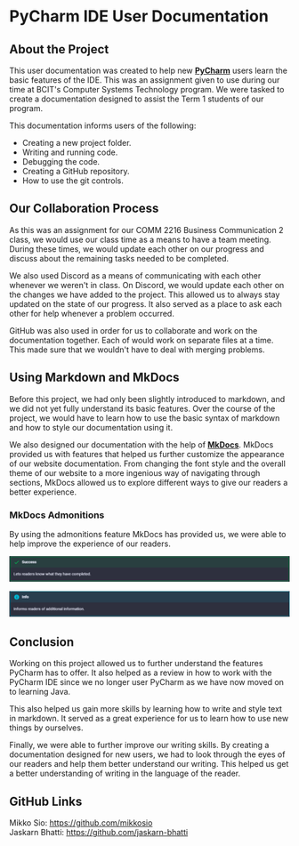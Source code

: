 # PyCharm IDE User Documentation

## About the Project

This user documentation was created to help new [**PyCharm**](https://www.jetbrains.com/pycharm/) users learn the basic features of the IDE. This was an assignment given to use during our time at BCIT's Computer Systems Technology program. We were tasked to create a documentation designed to assist the Term 1 students of our program.

This documentation informs users of the following:

- Creating a new project folder.
- Writing and running code.
- Debugging the code.
- Creating a GitHub repository.
- How to use the git controls.

## Our Collaboration Process

As this was an assignment for our COMM 2216 Business Communication 2 class, we would use our class time as a means to have a team meeting. During these times, we would update each other on our progress and discuss about the remaining tasks needed to be completed.

We also used Discord as a means of communicating with each other whenever we weren't in class. On Discord, we would update each other on the changes we have added to the project. This allowed us to always stay updated on the state of our progress. It also served as a place to ask each other for help whenever a problem occurred.

GitHub was also used in order for us to collaborate and work on the documentation together. Each of would work on separate files at a time. This made sure that we wouldn't have to deal with merging problems.

## Using Markdown and MkDocs

Before this project, we had only been slightly introduced to markdown, and we did not yet fully understand its basic features. Over the course of the project, we would have to learn how to use the basic syntax of markdown and how to style our documentation using it.

We also designed our documentation with the help of [**MkDocs**](https://squidfunk.github.io/mkdocs-material/). MkDocs provided us with features that helped us further customize the appearance of our website documentation. From changing the font style and the overall theme of our website to a more ingenious way of navigating through sections, MkDocs allowed us to explore different ways to give our readers a better experience.

### MkDocs Admonitions

By using the admonitions feature MkDocs has provided us, we were able to help improve the experience of our readers.

![Success](docs/pages/images/readme/success.png)

![Info](docs/pages/images/readme/info.png)

## Conclusion

Working on this project allowed us to further understand the features PyCharm has to offer. It also helped as a review in how to work with the PyCharm IDE since we no longer user PyCharm as we have now moved on to learning Java.

This also helped us gain more skills by learning how to write and style text in markdown. It served as a great experience for us to learn how to use new things by ourselves.

Finally, we were able to further improve our writing skills. By creating a documentation designed for new users, we had to look through the eyes of our readers and help them better understand our writing. This helped us get a better understanding of writing in the language of the reader.

## GitHub Links

Mikko Sio: <https://github.com/mikkosio>  
Jaskarn Bhatti: <https://github.com/jaskarn-bhatti>
